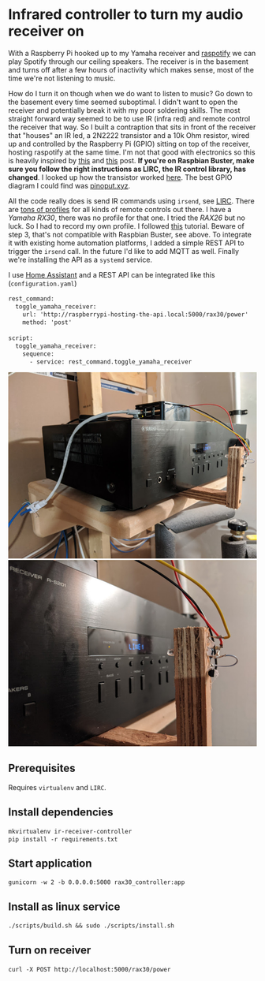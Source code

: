 # Infrared controller to turn my audio receiver on 

With a Raspberry Pi hooked up to my Yamaha receiver and [raspotify](https://github.com/dtcooper/raspotify) we can play Spotify through our ceiling speakers. The receiver is in the basement and turns off after a few hours of inactivity which makes sense, most of the time we're not listening to music.

How do I turn it on though when we do want to listen to music? Go down to the basement every time seemed suboptimal. I didn't want to open the receiver and potentially break it with my poor soldering skills. The most straight forward way seemed to be to use IR (infra red) and remote control the receiver that way. So I built a contraption that sits in front of the receiver that "houses" an IR led, a 2N2222 transistor and a 10k Ohm resistor, wired up and controlled by the Raspberry Pi (GPIO) sitting on top of the receiver, hosting raspotify at the same time. I'm not that good with electronics so this is heavily inspired by [this](https://www.raspberry-pi-geek.com/Archive/2015/10/Raspberry-Pi-IR-remote) and [this](https://www.instructables.com/id/Setup-IR-Remote-Control-Using-LIRC-for-the-Raspber/) post. __If you're on Raspbian Buster, make sure you follow the right instructions as LIRC, the IR control library, has changed__. 
I looked up how the transistor worked [here](http://www.learningaboutelectronics.com/Articles/Transistor-switch-circuit.php). 
The best GPIO diagram I could find was [pinoput.xyz](https://pinout.xyz).

All the code really does is send IR commands using `irsend`, see [LIRC](https://www.lirc.org/). There are [tons of profiles](http://lirc.sourceforge.net/remotes/) for all kinds of remote controls out there. I have a _Yamaha RX30_, there was no profile for that one. I tried the _RAX26_ but no luck. So I had to record my own profile. I followed [this](https://www.instructables.com/id/Creating-a-Raspberry-Pi-Universal-Remote-With-LIRC/) tutorial. Beware of step 3, that's not compatible with Raspbian Buster, see above.
To integrate it with existing home automation platforms, I added a simple REST API to trigger the `irsend` call. In the future I'd like to add MQTT as well.
Finally we're installing the API as a `systemd` service.

I use [Home Assistant](https://www.home-assistant.io/) and a REST API can be integrated like this (`configuration.yaml`)

```
rest_command:
  toggle_yamaha_receiver:
    url: 'http://raspberrypi-hosting-the-api.local:5000/rax30/power'
    method: 'post'

script:
  toggle_yamaha_receiver:
    sequence:
      - service: rest_command.toggle_yamaha_receiver
```

![Raspberry Pi, Yamaha receiver, IR remote control contraption](images/1.jpg)
![IR remote control contraption close up](images/2.jpg)

## Prerequisites

Requires `virtualenv` and `LIRC`.

## Install dependencies

```
mkvirtualenv ir-receiver-controller
pip install -r requirements.txt
```

## Start application

```
gunicorn -w 2 -b 0.0.0.0:5000 rax30_controller:app
```

## Install as linux service

```
./scripts/build.sh && sudo ./scripts/install.sh
```

## Turn on receiver

`curl -X POST http://localhost:5000/rax30/power`
